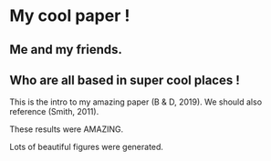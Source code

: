 # My cool paper !
## Me and my friends.
## Who are all based in super cool places !


This is the intro to my amazing paper (B & D, 2019).
We should also reference (Smith, 2011).

These results were AMAZING.

Lots of beautiful figures were generated.
